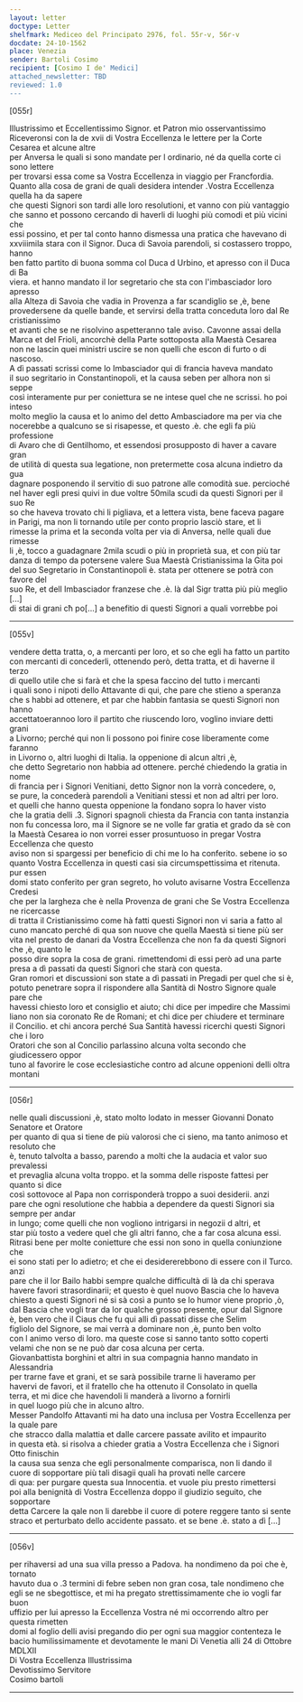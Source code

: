 ```yaml
---
layout: letter
doctype: Letter
shelfmark: Mediceo del Principato 2976, fol. 55r-v, 56r-v
docdate: 24-10-1562
place: Venezia
sender: Bartoli Cosimo
recipient: [Cosimo I de' Medici]
attached_newsletter: TBD
reviewed: 1.0
---
```


[055r]  
  
  
Illustrissimo et Eccellentissimo Signor. et Patron mio osservantissimo  
Riceveronsi con la de xvii di Vostra Eccellenza le lettere per la Corte Cesarea et alcune altre  
per Anversa le quali si sono mandate per l ordinario, né da quella corte ci sono lettere  
per trovarsi essa come sa Vostra Eccellenza in viaggio per Francfordia.  
Quanto alla cosa de grani de quali desidera intender .Vostra Eccellenza quella ha da sapere  
che questi Signori son tardi alle loro resolutioni, et vanno con più vantaggio  
che sanno et possono cercando di haverli di luoghi più comodi et più vicini che  
essi possino, et per tal conto hanno dismessa una pratica che havevano di  
xxviiimila stara con il Signor. Duca di Savoia parendoli, si costassero troppo, hanno  
ben fatto partito di buona somma col Duca d Urbino, et apresso con il Duca di Ba  
viera. et hanno mandato il lor segretario che sta con l'imbasciador loro apresso  
alla Alteza di Savoia che vadia in Provenza a far scandiglio se ,è, bene  
provedersene da quelle bande, et servirsi della tratta conceduta loro dal Re cristianissimo  
et avanti che se ne risolvino aspetteranno tale aviso. Cavonne assai della  
Marca et del Frioli, ancorchè della Parte sottoposta alla Maestà Cesarea  
non ne lascin quei ministri uscire se non quelli che escon di furto o di nascoso.  
A dì passati scrissi come lo Imbasciador qui di francia haveva mandato  
il suo segritario in Constantinopoli, et la causa seben per alhora non si seppe  
così interamente pur per coniettura se ne intese quel che ne scrissi. ho poi inteso  
molto meglio la causa et lo animo del detto Ambasciadore ma per via che  
nocerebbe a qualcuno se si risapesse, et questo .è. che egli fa più professione  
di Avaro che di Gentilhomo, et essendosi prosupposto di haver a cavare gran  
de utilità di questa sua legatione, non pretermette cosa alcuna indietro da gua  
dagnare posponendo il servitio di suo patrone alle comodità sue. percioché  
nel haver egli presi quivi in due voltre 50mila scudi da questi Signori per il suo Re  
so che haveva trovato chi li pigliava, et a lettera vista, bene faceva pagare  
in Parigi, ma non li tornando utile per conto proprio lasciò stare, et li  
rimesse la prima et la seconda volta per via di Anversa, nelle quali due rimesse  
li ,è, tocco a guadagnare 2mila scudi o più in proprietà sua, et con più tar  
danza di tempo da potersene valere Sua Maestà Cristianissima la Gita poi  
del suo Segretario in Constantinopoli è. stata per ottenere se potrà con favore del   
suo Re, et dell Imbasciador franzese che .è. là dal Sigr tratta più più meglio [...]   
di stai di grani cħ po[...] a benefitio di questi Signori a quali vorrebbe poi  
  
---  

[055v]  
  
  
vendere detta tratta, o, a mercanti per loro, et so che egli ha fatto un partito  
con mercanti di concederli, ottenendo però, detta tratta, et di haverne il terzo  
di quello utile che si farà et che la spesa faccino del tutto i mercanti  
i quali sono i nipoti dello Attavante di qui, che pare che stieno a speranza  
che s habbi ad ottenere, et par che habbin fantasia se questi Signori non hanno  
accettatoerannoo loro il partito che riuscendo loro, voglino inviare detti grani  
a Livorno; perché qui non li possono poi finire cose liberamente come faranno  
in Livorno o, altri luoghi di Italia. la oppenione di alcun altri ,è,  
che detto Segretario non habbia ad ottenere. perché chiedendo la gratia in nome  
di francia per i Signori Venitiani, detto Signor non la vorrà concedere, o,  
se pure, la concederà parendoli a Venitiani stessi et non ad altri per loro.  
et quelli che hanno questa oppenione la fondano sopra lo haver visto  
che la gratia delli .3. Signori spagnoli chiesta da Francia con tanta instanzia  
non fu concessa loro, ma il Signore se ne volle far gratia et grado da sè con  
la Maestà Cesarea io non vorrei esser prosuntuoso in pregar Vostra Eccellenza che questo  
aviso non si spargessi per beneficio di chi me lo ha conferito. sebene io so  
quanto Vostra Eccellenza in questi casi sia circumspettissima et ritenuta. pur essen  
domi stato conferito per gran segreto, ho voluto avisarne Vostra Eccellenza Credesi  
che per la largheza che è nella Provenza de grani che Se Vostra Eccellenza ne ricercasse  
di tratta il Cristianissimo come hà fatti questi Signori non vi saria a fatto al  
cuno mancato perché di qua son nuove che quella Maestà si tiene più ser  
vita nel presto de danari da Vostra Eccellenza che non fa da questi Signori che ,è, quanto le  
posso dire sopra la cosa de grani. rimettendomi di essi però ad una parte  
presa a dì passati da questi Signori che starà con questa.  
Gran romori et discussioni son state a dì passati in Pregadi per quel che si è,  
potuto penetrare sopra il rispondere alla Santità di Nostro Signore quale pare che  
havessi chiesto loro et consiglio et aiuto; chi dice per impedire che Massimi  
liano non sia coronato Re de Romani; et chi dice per chiudere et terminare  
il Concilio. et chi ancora perché Sua Santità havessi ricerchi questi Signori che i loro  
Oratori che son al Concilio parlassino alcuna volta secondo che giudicessero oppor  
tuno al favorire le cose ecclesiastiche contro ad alcune oppenioni delli oltra  
montani  
  
---  

[056r]  
  
  
nelle quali discussioni ,è, stato molto lodato in messer Giovanni Donato Senatore et Oratore  
per quanto di qua si tiene de più valorosi che ci sieno, ma tanto animoso et resoluto che  
è, tenuto talvolta a basso, parendo a molti che la audacia et valor suo prevalessi  
et prevaglia alcuna volta troppo. et la somma delle risposte fattesi per quanto si dice  
così sottovoce al Papa non corrisponderà troppo a suoi desiderii. anzi  
pare che ogni resolutione che habbia a dependere da questi Signori sia sempre per andar  
in lungo; come quelli che non vogliono intrigarsi in negozii d altri, et  
star più tosto a vedere quel che gli altri fanno, che a far cosa alcuna essi.  
Ritrasi bene per molte conietture che essi non sono in quella coniunzione che  
ei sono stati per lo adietro; et che ei desidererebbono di essere con il Turco. anzi  
pare che il lor Bailo habbi sempre qualche difficultà di là da chi sperava  
havere favori strasordinarii; et questo è quel nuovo Bascia che lo haveva  
chiesto a questi Signori né si sà così a punto se lo humor viene proprio ,ò,  
dal Bascia che vogli trar da lor qualche grosso presente, opur dal Signore  
è, ben vero che il Ciaus che fu qui alli dì passati disse che Selim  
figliolo del Signore, se mai verrà a dominare non ,è, punto ben volto  
con l animo verso di loro. ma queste cose si sanno tanto sotto coperti  
velami che non se ne può dar cosa alcuna per certa.  
Giovanbattista borghini et altri in sua compagnia hanno mandato in Alessandria  
per trarne fave et grani, et se sarà possibile trarne li haveramo per  
havervi de favori, et il fratello che ha ottenuto il Consolato in quella  
terra, et mi dice che havendoli li manderà a livorno a fornirli  
in quel luogo più che in alcuno altro.  
Messer Pandolfo Attavanti mi ha dato una inclusa per Vostra Eccellenza per la quale pare  
che stracco dalla malattia et dalle carcere passate avilito et impaurito  
in questa età. si risolva a chieder gratia a Vostra Eccellenza che i Signori Otto finischin  
la causa sua senza che egli personalmente comparisca, non li dando il  
cuore di sopportare più tali disagii quali ha provati nelle carcere  
di qua: per purgare questa sua Innocentia. et vuole piu presto rimettersi  
poi alla benignità di Vostra Eccellenza doppo il giudizio seguito, che sopportare  
detta Carcere la qale non li darebbe il cuore di potere reggere tanto si sente  
straco et perturbato dello accidente passato. et se bene .è. stato a dì [...]  
  
---  

[056v]  
  
  
per rihaversi ad una sua villa presso a Padova. ha nondimeno da poi che è, tornato  
havuto dua o .3 termini di febre seben non gran cosa, tale nondimeno che  
egli se ne sbegottisce, et mi ha pregato strettissimamente che io vogli far buon  
uffizio per lui apresso la Eccellenza Vostra né mi occorrendo altro per questa rimetten  
domi al foglio delli avisi pregando dio per ogni sua maggior contenteza le  
bacio humilissimamente et devotamente le mani Di Venetia alli 24 di Ottobre  
MDLXII  
Di Vostra Eccellenza Illustrissima  
Devotissimo Servitore  
Cosimo bartoli  
  
---  

